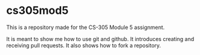 # cs305mod5
This is a repository made for the CS-305 Module 5 assignment.

It is meant to show me how to use git and github. It introduces creating and receiving pull requests. It also shows how to fork a repository.
